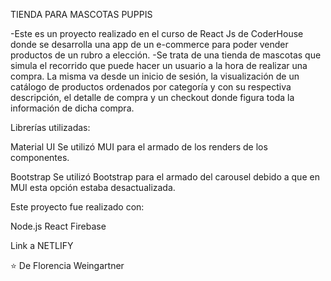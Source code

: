 TIENDA PARA MASCOTAS PUPPIS

-Este es un proyecto realizado en el curso de React Js de CoderHouse donde se desarrolla una app de un e-commerce para poder vender productos de un rubro a elección. 
-Se trata de una tienda de mascotas que simula el recorrido que puede hacer un usuario a la hora de realizar una compra. La misma va desde un inicio de sesión, la visualización de un catálogo de productos ordenados por categoría y con su respectiva descripción, el detalle de compra y un checkout donde figura toda la información de dicha compra.

Librerías utilizadas:

Material UI Se utilizó MUI para el armado de los renders de los componentes.

Bootstrap Se utilizó Bootstrap para el armado del carousel debido a que en MUI esta opción estaba desactualizada.

Este proyecto fue realizado con:

Node.js React Firebase

Link a NETLIFY

⭐️ De Florencia Weingartner
